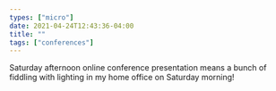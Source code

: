 ```yaml
---
types: ["micro"]
date: 2021-04-24T12:43:36-04:00
title: ""
tags: ["conferences"]
---
```

Saturday afternoon online conference presentation means a bunch of fiddling with lighting in my home office on Saturday morning!
